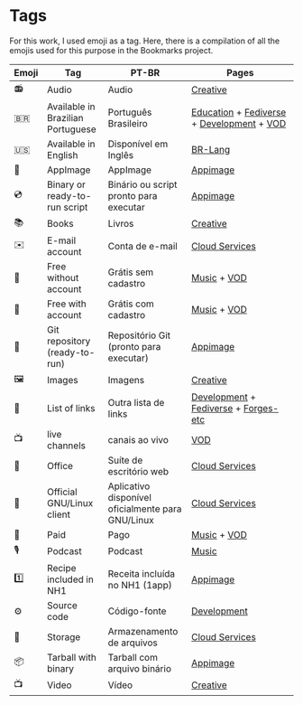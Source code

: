 # Tags

For this work, I used emoji as a tag. Here, there is a compilation of all the emojis used for this purpose in the Bookmarks project.

| Emoji | Tag                               | PT-BR                                             | Pages                                                                                                           |
| ----- | --------------------------------- | ------------------------------------------------- | --------------------------------------------------------------------------------------------------------------- |
| 📻    | Audio                             | Audio                                             | [Creative](pages/free-creations.md)                                                                             |
| 🇧🇷  | Available in Brazilian Portuguese | Português Brasileiro                              | [Education](pages/edu.md) + [Fediverse](pages/fediverse.md) + [Development](pages/dev.md) + [VOD](pages/vod.md) |
| 🇺🇸  | Available in English              | Disponível em Inglês                              | [BR-Lang](pages/br-lang.md)                                                                                     |
| 📀    | AppImage                          | AppImage                                          | [Appimage](pages/appimage.md)                                                                                   |
| 💿    | Binary or ready-to-run script     | Binário ou script pronto para executar            | [Appimage](pages/appimage.md)                                                                                   |
| 📚    | Books                             | Livros                                            | [Creative](pages/free-creations.md)                                                                             |
| ✉️    | E-mail account                    | Conta de e-mail                                   | [Cloud Services](pages/cloud.md)                                                                                |
| 🎁    | Free without account              | Grátis sem cadastro                               | [Music](pages/music.md) + [VOD](pages/vod.md)                                                                   |
| 🪪    | Free with account                 | Grátis com cadastro                               | [Music](pages/music.md) + [VOD](pages/vod.md)                                                                   |
| 📡    | Git repository (ready-to-run)     | Repositório Git (pronto para executar)            | [Appimage](pages/appimage.md)                                                                                   |
| 🖼    | Images                            | Imagens                                           | [Creative](pages/free-creations.md)                                                                             |
| 📑    | List of links                     | Outra lista de links                              | [Development](pages/dev.md) + [Fediverse](pages/fediverse.md) + [Forges-etc](pages/code-yp.md)                  |
| 📺    | live channels                     | canais ao vivo                                    | [VOD](pages/vod.md)                                                                                             |
| 📄    | Office                            | Suíte de escritório web                           | [Cloud Services](pages/cloud.md)                                                                                |
| 🐧    | Official GNU/Linux client         | Aplicativo disponível oficialmente para GNU/Linux | [Cloud Services](pages/cloud.md)                                                                                |
| 💸    | Paid                              | Pago                                              | [Music](pages/music.md) + [VOD](pages/vod.md)                                                                   |
| 🎙    | Podcast                           | Podcast                                           | [Music](pages/music.md)                                                                                         |
| 1️⃣   | Recipe included in NH1            | Receita incluída no NH1 (1app)                    | [Appimage](pages/appimage.md)                                                                                   |
| ⚙️    | Source code                       | Código-fonte                                      | [Development](pages/dev.md)                                                                                     |
| 💾    | Storage                           | Armazenamento de arquivos                         | [Cloud Services](pages/cloud.md)                                                                                |
| 📦    | Tarball with binary               | Tarball com arquivo binário                       | [Appimage](pages/appimage.md)                                                                                   |
| 📺    | Video                             | Vídeo                                             | [Creative](pages/free-creations.md)                                                                             |
